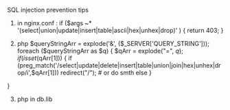 
SQL injection prevention tips
1) in nginx.conf :
if ($args ~* '(select|union|update|insert|table|ascii|hex|unhex|drop)' ) { return 403; }

2) php
$queryStringArr = explode('&', ($_SERVER['QUERY_STRING']));
foreach ($queryStringArr as $q) {
    $qArr = explode("=", $q);
    if(isset($qArr[1])) {
        if (preg_match('/select|update|delete|insert|table|union|join|hex|unhex|drop/i',$qArr[1]))
            redirect("/"); # or do smth else
    }

}

3) php in db.lib 
